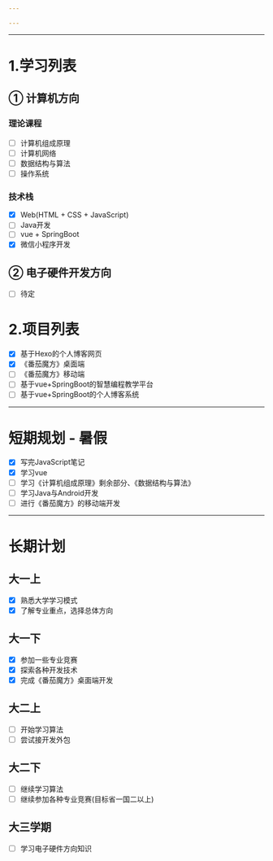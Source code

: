 ```yaml
---

---
```

--- 
# 1.学习列表
## ① 计算机方向
### 理论课程
- [ ] 计算机组成原理
- [ ] 计算机网络
- [ ] 数据结构与算法
- [ ] 操作系统
### 技术栈
- [x] Web(HTML + CSS + JavaScript)
- [ ] Java开发
- [ ] vue + SpringBoot
- [x] 微信小程序开发
## ② 电子硬件开发方向
- [ ] 待定
# 2.项目列表
- [x] 基于Hexo的个人博客网页
- [x] 《番茄魔方》桌面端
- [ ] 《番茄魔方》移动端
- [ ] 基于vue+SpringBoot的智慧编程教学平台
- [ ] 基于vue+SpringBoot的个人博客系统
--- 
# 短期规划 - 暑假

- [x] 写完JavaScript笔记
- [x] 学习vue
- [ ] 学习《计算机组成原理》剩余部分、《数据结构与算法》
- [ ] 学习Java与Android开发
- [ ] 进行《番茄魔方》的移动端开发
--- 
# 长期计划
## 大一上
- [x] 熟悉大学学习模式
- [x] 了解专业重点，选择总体方向
## 大一下
- [x] 参加一些专业竞赛
- [x] 探索各种开发技术
- [x] 完成《番茄魔方》桌面端开发
## 大二上
- [ ] 开始学习算法
- [ ] 尝试接开发外包
## 大二下
- [ ] 继续学习算法
- [ ] 继续参加各种专业竞赛(目标省一国二以上)
## 大三学期
- [ ] 学习电子硬件方向知识